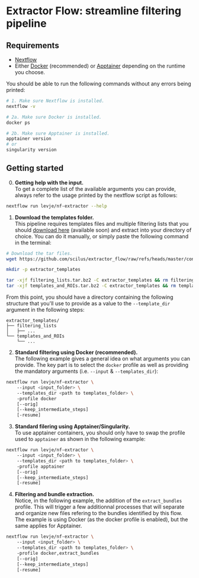 # Extractor Flow: streamline filtering pipeline

## Requirements
- [Nextflow](https://www.nextflow.io/docs/latest/install.html)
- Either [Docker](https://www.docker.com/get-started/) (recommended) or [Apptainer](https://apptainer.org/docs/admin/main/installation.html) depending on the runtime you choose.

You should be able to run the following commands without any errors being printed:
```bash
# 1. Make sure Nextflow is installed.
nextflow -v

# 2a. Make sure Docker is installed.
docker ps

# 2b. Make sure Apptainer is installed.
apptainer version
# or
singularity version
```

## Getting started
0. **Getting help with the input.**  
To get a complete list of the available arguments you can provide, always refer to the usage printed by the nextflow script as follows:
```bash
nextflow run levje/nf-extractor --help
```
1. **Download the templates folder.**  
This pipeline requires templates files and multiple filtering lists that you should [download here]() (available soon) and extract into your directory of choice. You can do it manually, or simply paste the following command in the terminal:
```bash
# Download the tar files.
wget https://github.com/scilus/extractor_flow/raw/refs/heads/master/containers/filtering_lists.tar.bz2 && wget https://github.com/scilus/extractor_flow/raw/refs/heads/master/containers/templates_and_ROIs.tar.bz2

mkdir -p extractor_templates

tar -xjf filtering_lists.tar.bz2 -C extractor_templates && rm filtering_lists.tar.bz2
tar -xjf templates_and_ROIs.tar.bz2 -C extractor_templates && rm templates_and_ROIs.tar.bz2
```
From this point, you should have a directory containing the following structure that you'll use to provide as a value to the `--template_dir` argument in the following steps:
```
extractor_templates/
├── filtering_lists
│   ├── ...
└── templates_and_ROIs
    └── ...
```

2. **Standard filtering using Docker (recommended).**  
The following example gives a general idea on what arguments you can provide. The key part is to select the `docker` profile as well as providing the mandatory arguments (i.e. `--input` & `--templates_dir`):
```bash
nextflow run levje/nf-extractor \  
    --input <input_folder> \  
    --templates_dir <path to templates_folder> \ 
    -profile docker 
    [--orig] 
    [--keep_intermediate_steps]
    [-resume] 
```

3. **Standard filering using Apptainer/Singularity.**  
To use apptainer containers, you should only have to swap the profile used to `apptainer` as shown in the following example:
```bash
nextflow run levje/nf-extractor \  
    --input <input_folder> \  
    --templates_dir <path to templates_folder> \ 
    -profile apptainer 
    [--orig] 
    [--keep_intermediate_steps]
    [-resume] 
```
4. **Filtering and bundle extraction.**  
Notice, in the following example, the addition of the `extract_bundles` profile. This will trigger a few additionnal processes that will separate and organize new files refering to the bundles identified by this flow. The example is using Docker (as the docker profile is enabled), but the same applies for Apptainer.
```bash
nextflow run levje/nf-extractor \  
    --input <input_folder> \  
    --templates_dir <path to templates_folder> \ 
    -profile docker,extract_bundles
    [--orig] 
    [--keep_intermediate_steps]
    [-resume] 
```